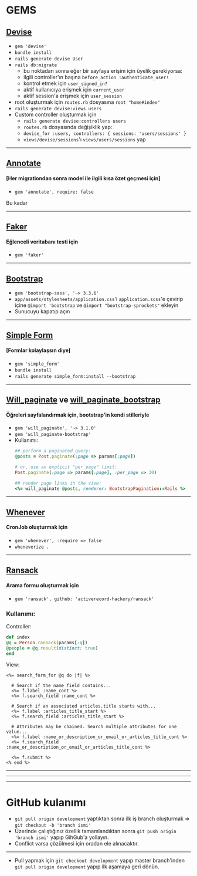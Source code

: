 # GEMS
## [Devise](https://github.com/plataformatec/devise)
- ```gem 'devise'```
- ```bundle install```
- ```rails generate devise User```
- ```rails db:migrate```
    - bu noktadan sonra eğer bir sayfaya erişim için üyelik gerekiyorsa:
    - ilgili controller'ın başına ```before_action :authenticate_user!```
    - kontrol etmek için ```user_signed_in?```
    - aktif kullanıcıya erişmek için ```current_user```
    - aktif session'a erişmek için ```user_session```
- root oluşturmak için ```routes.rb``` dosyasına ```root "home#index"```
- ```rails generate devise:views users```
- Custom controller oluşturmak için
    - ```rails generate devise:controllers users```
    - ```routes.rb``` dosyasında değişiklik yap:
    - ```devise_for :users, controllers: { sessions: 'users/sessions' }```
    - ```views/devise/sessions```'ı ```views/users/sessions``` yap

---
## [Annotate](https://github.com/ctran/annotate_models)
#### [Her migrationdan sonra model ile ilgili kısa özet geçmesi için]
- ```gem 'annotate', require: false```

Bu kadar

---
## [Faker](https://github.com/stympy/faker)
#### Eğlenceli veritabanı testi için
- ```gem 'faker'```
---
## [Bootstrap](https://github.com/twbs/bootstrap-sass)

- ```gem 'bootstrap-sass', '~> 3.3.6'```
- ```app/assets/stylesheets/application.css```'i ```application.scss```'e çevirip içine ```@import 'bootstrap``` ve ```@import "bootstrap-sprockets"``` ekleyin 
- Sunucuyu kapatıp açın
---
## [Simple Form](https://github.com/plataformatec/simple_form)
#### [Formlar kolaylaşsın diye]
- ```gem 'simple_form'```
- ```bundle install```
- ```rails generate simple_form:install --bootstrap```
---
## [Will_paginate](https://github.com/mislav/will_paginate) ve [will_paginate_bootstrap](https://github.com/bootstrap-ruby/will_paginate-bootstrap)
#### Öğreleri sayfalandırmak için, bootstrap'in kendi stilleriyle
- ```gem 'will_paginate', '~> 3.1.0'```
- ```gem 'will_paginate-bootstrap'```
- Kullanımı:
    ```ruby
    ## perform a paginated query:
    @posts = Post.paginate(:page => params[:page])

    # or, use an explicit "per page" limit:
    Post.paginate(:page => params[:page], :per_page => 30)

    ## render page links in the view:
    <%= will_paginate @posts, renderer: BootstrapPagination::Rails %>
    ```
---
## [Whenever](https://github.com/javan/whenever)
#### CronJob oluşturmak için
- ```gem 'whenever', :require => false```
- ```wheneverize .``` 
---
## [Ransack](https://github.com/activerecord-hackery/ransack)
#### Arama formu oluşturmak için
- ```gem 'ransack', github: 'activerecord-hackery/ransack'```

### Kullanımı:

Controller:
```ruby
def index
@q = Person.ransack(params[:q])
@people = @q.result(distinct: true)
end
```
View:
```erb
<%= search_form_for @q do |f| %>

  # Search if the name field contains...
  <%= f.label :name_cont %>
  <%= f.search_field :name_cont %>

  # Search if an associated articles.title starts with...
  <%= f.label :articles_title_start %>
  <%= f.search_field :articles_title_start %>

  # Attributes may be chained. Search multiple attributes for one value...
  <%= f.label :name_or_description_or_email_or_articles_title_cont %>
  <%= f.search_field :name_or_description_or_email_or_articles_title_cont %>

  <%= f.submit %>
<% end %>
```
---
---
---
# GitHub kulanımı
- ```git pull origin development``` yaptıktan sonra ilk iş branch oluşturmak => ```git checkout -b 'branch ismi'```
- Üzerinde çalıştığınız özellik tamamlandıktan sonra ```git push origin 'branch ismi'``` yapıp GihGub'a yollayın. 
- Conflict varsa çözülmesi için oradan ele alınacaktır.
---
- Pull yapmak için ```git checkout development``` yapıp master branch'inden ```git pull origin development``` yapıp ilk aşamaya geri dönün.